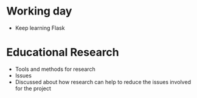 # Working day
+ Keep learning Flask 

# Educational Research
+ Tools and methods for research
+ Issues 
+ Discussed about how research can help to reduce the issues involved for the project
